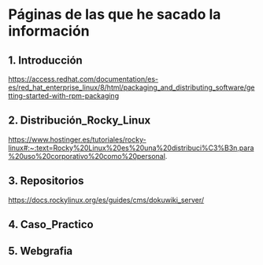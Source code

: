 # Páginas de las que he sacado la información 
## 1. Introducción
https://access.redhat.com/documentation/es-es/red_hat_enterprise_linux/8/html/packaging_and_distributing_software/getting-started-with-rpm-packaging
## 2. Distribución_Rocky_Linux
https://www.hostinger.es/tutoriales/rocky-linux#:~:text=Rocky%20Linux%20es%20una%20distribuci%C3%B3n,para%20uso%20corporativo%20como%20personal.
## 3. Repositorios
https://docs.rockylinux.org/es/guides/cms/dokuwiki_server/
## 4. Caso_Practico

## 5. Webgrafia
